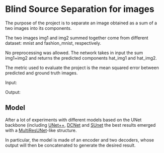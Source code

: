 # Blind Source Separation for images

The purpose of the project is to separate an image obtained as a sum of a two images into its components.

The two images img1 and img2 summed together come from different dataset: mnist and fashion_mnist, respectively.

No preprocessing was allowed. The network takes in input the sum img1+img2 and returns the predicted components hat_img1 and hat_img2.

The metric used to evaluate the project is the mean squared error between predicted and ground truth images.

Input:

Output:

## Model

After a lot of experiments with different models based on the UNet backbone (including [UNet++](https://arxiv.org/abs/1912.05074), [DCNet](https://pubmed.ncbi.nlm.nih.gov/32444591/) and [SUnet](https://arxiv.org/abs/2202.14009) the best results emerged with a [MultiResUNet](https://arxiv.org/pdf/1902.04049.pdf)-like structure.

In particular, the model is made of an encoder and two decoders, whose output will then be concatenated to generate the desired result.

